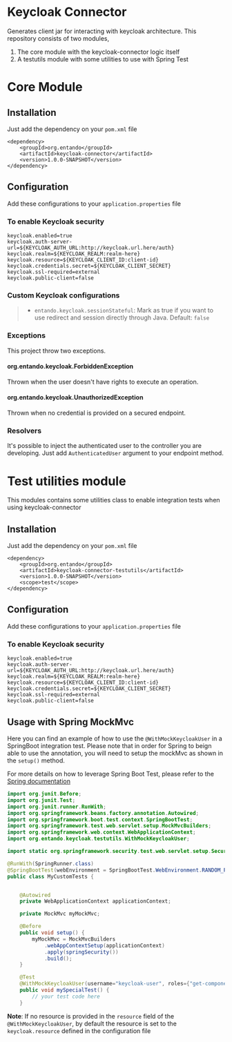 # Keycloak Connector
Generates client jar for interacting with keycloak architecture.
This repository consists of two modules, 
1. The core module with the keycloak-connector logic itself
2. A testutils module with some utilities to use with Spring Test

# Core Module

## Installation
Just add the dependency on your `pom.xml` file

```
<dependency>
    <groupId>org.entando</groupId>
    <artifactId>keycloak-connector</artifactId>
    <version>1.0.0-SNAPSHOT</version>
</dependency>
```

## Configuration
Add these configurations to your `application.properties` file

### To enable Keycloak security
```
keycloak.enabled=true
keycloak.auth-server-url=${KEYCLOAK_AUTH_URL:http://keycloak.url.here/auth}
keycloak.realm=${KEYCLOAK_REALM:realm-here}
keycloak.resource=${KEYCLOAK_CLIENT_ID:client-id}
keycloak.credentials.secret=${KEYCLOAK_CLIENT_SECRET}
keycloak.ssl-required=external
keycloak.public-client=false
```

### Custom Keycloak configurations

>- `entando.keycloak.sessionStateful`: Mark as true if you want to use redirect and session directly through Java. Default: `false`

### Exceptions
This project throw two exceptions.

#### org.entando.keycloak.ForbiddenException
Thrown when the user doesn't have rights to execute an operation.

#### org.entando.keycloak.UnauthorizedException
Thrown when no credential is provided on a secured endpoint.

### Resolvers
It's possible to inject the authenticated user to the controller you are developing.
Just add `AuthenticatedUser` argument to your endpoint method.

# Test utilities module
This modules contains some utilities class to enable integration tests when using keycloak-connector

## Installation
Just add the dependency on your `pom.xml` file

```
<dependency>
    <groupId>org.entando</groupId>
    <artifactId>keycloak-connector-testutils</artifactId>
    <version>1.0.0-SNAPSHOT</version>
    <scope>test</scope>
</dependency>
```

## Configuration
Add these configurations to your `application.properties` file

### To enable Keycloak security
```
keycloak.enabled=true
keycloak.auth-server-url=${KEYCLOAK_AUTH_URL:http://keycloak.url.here/auth}
keycloak.realm=${KEYCLOAK_REALM:realm-here}
keycloak.resource=${KEYCLOAK_CLIENT_ID:client-id}
keycloak.credentials.secret=${KEYCLOAK_CLIENT_SECRET}
keycloak.ssl-required=external
keycloak.public-client=false
```


## Usage with Spring MockMvc
Here you can find an example of how to use the `@WithMockKeycloakUser` in a SpringBoot integration test.
Please note that in order for Spring to beign able to use the annotation, you will need to setup the mockMvc as shown in the
`setup()` method.

For more details on how to leverage Spring Boot Test, please refer to the [Spring documentation](https://docs.spring.io/spring-security/site/docs/current/reference/html/test.html)

```java
import org.junit.Before;
import org.junit.Test;
import org.junit.runner.RunWith;
import org.springframework.beans.factory.annotation.Autowired;
import org.springframework.boot.test.context.SpringBootTest;
import org.springframework.test.web.servlet.setup.MockMvcBuilders;
import org.springframework.web.context.WebApplicationContext;
import org.entando.keycloak.testutils.WithMockKeycloakUser;

import static org.springframework.security.test.web.servlet.setup.SecurityMockMvcConfigurers.springSecurity;

@RunWith(SpringRunner.class)
@SpringBootTest(webEnvironment = SpringBootTest.WebEnvironment.RANDOM_PORT, classes = AvatarPluginApp.class)
public class MyCustomTests {


    @Autowired
    private WebApplicationContext applicationContext;

    private MockMvc myMockMvc;

    @Before
    public void setup() {
        myMockMvc = MockMvcBuilders
            .webAppContextSetup(applicationContext)
            .apply(springSecurity())
            .build();
    }

    @Test
    @WithMockKeycloakUser(username="keycloak-user", roles={"get-component","post-component"}, resource="entando-plugin-a")
    public void mySpecialTest() {
        // your test code here
    }

```

**Note**: If no resource is provided in the `resource` field of the `@WithMockKeycloakUser`, by default the resource is set to the `keycloak.resource` defined in the configuration file
